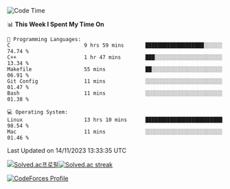 
<!--START_SECTION:waka-->
![Code Time](http://img.shields.io/badge/Code%20Time-3%2C062%20hrs%2052%20mins-blue)

📊 **This Week I Spent My Time On** 

```text
💬 Programming Languages: 
C                        9 hrs 59 mins       ███████████████████░░░░░░   74.74 % 
C++                      1 hr 47 mins        ███░░░░░░░░░░░░░░░░░░░░░░   13.34 % 
Makefile                 55 mins             ██░░░░░░░░░░░░░░░░░░░░░░░   06.91 % 
Git Config               11 mins             ░░░░░░░░░░░░░░░░░░░░░░░░░   01.47 % 
Bash                     11 mins             ░░░░░░░░░░░░░░░░░░░░░░░░░   01.38 % 

💻 Operating System: 
Linux                    13 hrs 10 mins      █████████████████████████   98.54 % 
Mac                      11 mins             ░░░░░░░░░░░░░░░░░░░░░░░░░   01.46 % 
```


 Last Updated on 14/11/2023 13:33:35 UTC
<!--END_SECTION:waka-->


[![Solved.ac프로필](http://mazassumnida.wtf/api/generate_badge?boj=hckim96)](https://solved.ac/hckim96)[![Solved.ac streak](http://mazandi.herokuapp.com/api?handle=hckim96&theme=dark)](https://solved.ac/hckim96)


[![CodeForces Profile](https://cf.leed.at?id=hckim96)](https://codeforces.com/profile/hckim96)

